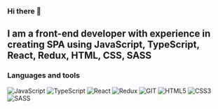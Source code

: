 ### Hi there 👋


## I am a front-end developer with experience in creating SPA using JavaScript, TypeScript, React, Redux, HTML, CSS, SASS

### Languages and tools

![JavaScript](https://img.shields.io/badge/-JavaScript-090909?style=for-the-badge&logo=JavaScript&logoColor=E9D54D)
![TypeScript](https://img.shields.io/badge/-TypeScript-090909?style=for-the-badge&logo=TypeScript&logoColor=47C5FB)
![React](https://img.shields.io/badge/-React-090909?style=for-the-badge&logo=react&logoColor=47C5FB)
![Redux](https://img.shields.io/badge/-Redux-090909?style=for-the-badge&logo=redux&logoColor=47C5FB)
![GIT](https://img.shields.io/badge/-GIT-FF6600?style=for-the-badge&logo=GIT&logoColor=000000)
![HTML5](https://img.shields.io/badge/-HTML5-FF6600?style=for-the-badge&logo=HTML5&logoColor=000000)
![CSS3](https://img.shields.io/badge/-CSS3-0033CC?style=for-the-badge&logo=CSS3&logoColor=000000)
![SASS](https://img.shields.io/badge/-SASS-FF00FF?style=for-the-badge&logo=SASS&logoColor=000000)


<!--
**VictorSvetailo/VictorSvetailo** is a ✨ _special_ ✨ repository because its `README.md` (this file) appears on your GitHub profile.

Here are some ideas to get you started:

- 🔭 I’m currently working on ...
- 🌱 I’m currently learning ...
- 👯 I’m looking to collaborate on ...
- 🤔 I’m looking for help with ...
- 💬 Ask me about ...
- 📫 How to reach me: ...
- 😄 Pronouns: ...
- ⚡ Fun fact: ...
-->
